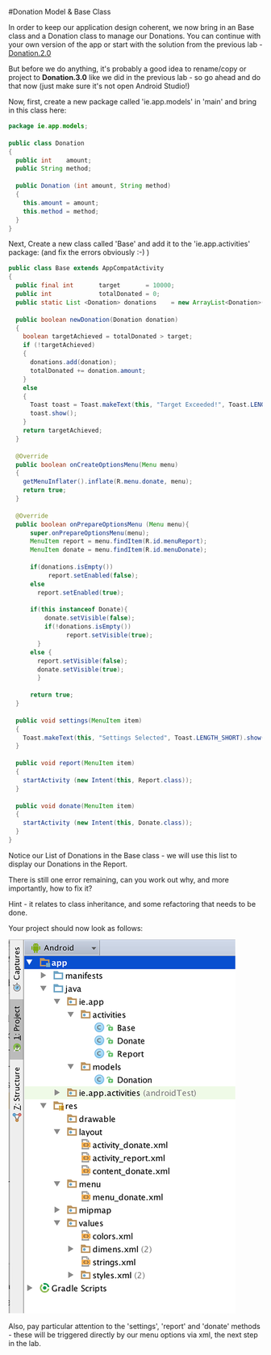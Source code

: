 #Donation Model & Base Class


In order to keep our application design coherent, we now bring in an Base class and a Donation class to manage our Donations. You can continue with your own version of the app or start with the solution from the previous lab - [Donation.2.0](../archives/Donation.2.0.zip)

But before we do anything, it's probably a good idea to rename/copy or project to <b>Donation.3.0</b> like we did in the previous lab - so go ahead and do that now (just make sure it's not open Android Studio!)


Now, first, create a new package called 'ie.app.models' in 'main' and bring in this class here:

~~~java
package ie.app.models;

public class Donation
{
  public int    amount;
  public String method;
  
  public Donation (int amount, String method)
  {
    this.amount = amount;
    this.method = method;
  }
}
~~~ 

Next, Create a new class called 'Base' and add it to the 'ie.app.activities' package: (and fix the errors obviously :-) )

~~~java
public class Base extends AppCompatActivity
{
  public final int       target       = 10000;
  public int             totalDonated = 0;
  public static List <Donation> donations    = new ArrayList<Donation>();
  
  public boolean newDonation(Donation donation)
  {
    boolean targetAchieved = totalDonated > target;
    if (!targetAchieved)
    {
      donations.add(donation);
      totalDonated += donation.amount;
    }
    else
    {
      Toast toast = Toast.makeText(this, "Target Exceeded!", Toast.LENGTH_SHORT);
      toast.show();
    }
    return targetAchieved;
  }
  
  @Override
  public boolean onCreateOptionsMenu(Menu menu)
  {
    getMenuInflater().inflate(R.menu.donate, menu);
    return true;
  }
  
  @Override
  public boolean onPrepareOptionsMenu (Menu menu){
      super.onPrepareOptionsMenu(menu);
      MenuItem report = menu.findItem(R.id.menuReport);
      MenuItem donate = menu.findItem(R.id.menuDonate);
      
      if(donations.isEmpty())     
           report.setEnabled(false);
      else
        report.setEnabled(true); 
   
      if(this instanceof Donate){
          donate.setVisible(false);
          if(!donations.isEmpty())     
                report.setVisible(true);
        }
      else {
        report.setVisible(false);
        donate.setVisible(true);
        }
      
      return true;  
  }
  
  public void settings(MenuItem item)
  {
    Toast.makeText(this, "Settings Selected", Toast.LENGTH_SHORT).show();
  }
  
  public void report(MenuItem item)
  {
    startActivity (new Intent(this, Report.class));
  }
  
  public void donate(MenuItem item)
  {
    startActivity (new Intent(this, Donate.class));
  }
}

~~~

Notice our List of Donations in the Base class - we will use this list to display our Donations in the Report.

There is still one error remaining, can you work out why, and more importantly, how to fix it?

Hint - it relates to class inheritance, and some refactoring that needs to be done.

Your project should now look as follows:

![](../img/lab4s101.png)

Also, pay particular attention to the 'settings', 'report' and 'donate' methods - these will be triggered directly by our menu options via xml, the next step in the lab.
